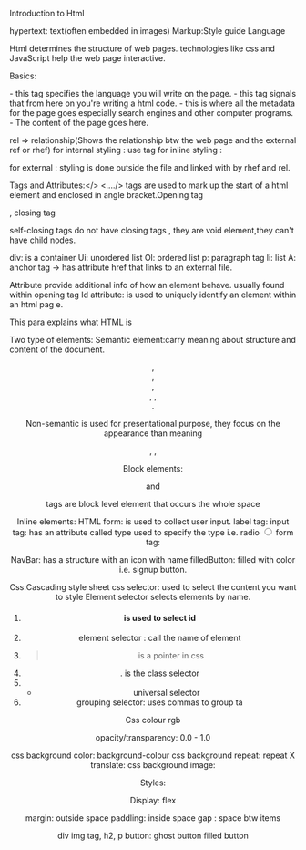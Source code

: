 Introduction to Html

hypertext: text(often embedded in images)
Markup:Style guide
Language

Html determines the structure of web pages.
technologies like css and JavaScript help the web page interactive.

Basics:

<!DOCTYPE html> - this tag specifies the language you will write on the page.
<html> - this tag signals that from here on you're writing a html code.
<head> - this is where all the metadata for the page goes especially search engines and other computer programs.
<body> - The content of the page goes here.


rel => relationship(Shows the relationship btw the web page and the external ref or rhef)
for internal styling : use <style>"the style should affect the page"</style> tag
for inline styling : <p style ="you style inside the tag"> </p>
for external : styling is done outside the file and linked with by rhef and rel.<link href="something.css" rel="stylesheet"/>



Tags and Attributes:</> <..../>
tags are used to mark up the start of a html element and enclosed in angle bracket.Opening tag <p>, closing tag</p>
self-closing tags do not have closing tags <self-closing tag/>, they are void element,they can't have child nodes.


div: is a container
Ui: unordered list
Ol: ordered list
p: paragraph tag
li: list
A: anchor tag -> has attribute href that links to an external file.

Attribute provide additional info of how an element behave.  usually found within opening tag
Id attribute: is used to uniquely identify an element within an html pag
e. <p id="html"> This para explains what HTML is</p>

Two type of elements: 
Semantic element:carry meaning about structure and content of the document.
<header>, <nav>, <main>, <article>, <action>, <aside>.

Non-semantic is used for presentational purpose, they focus on the appearance than meaning <div>, <span>, <font>

Block elements: <p> and <div> tags are block level element that occurs the whole space

Inline elements: 
HTML form: is used to collect user input.
label tag: <label >
input tag: has an attribute called type used to specify the type i.e. radio <input type="radio">
form tag: <form> 


NavBar: has a structure with an icon with name
filledButton: filled with color i.e. signup button.


Css:Cascading style sheet
css selector: used to select the content you want to style
Element selector selects elements by name.

1. # is used to select id
2. element selector : call the name of element
3. > is a pointer in css
4. . is the class selector
5. * universal selector
6. grouping selector: uses commas to group ta


Css colour
rgb

opacity/transparency: 0.0 - 1.0

css background color: background-colour
css background repeat: repeat X
translate: 
css background image:


Styles:

Display: flex


margin: outside space
paddling: inside space
gap : space btw items


div
img tag,
h2,
p 
button:
ghost button
filled button 